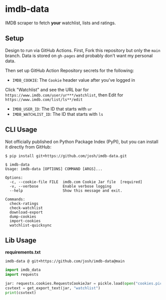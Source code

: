 # imdb-data

IMDB scraper to fetch **your** watchlist, lists and ratings.

## Setup

Design to run via GitHub Actions. First, Fork this repository but only the `main` branch. Data is stored on `gh-pages` and probably don't want my personal data.

Then set up GitHub Action Repository secrets for the following:

- `IMDB_COOKIE`: The `Cookie` header value after you've logged in

Click "Watchlist" and see the URL bar for `https://www.imdb.com/user/ur***/watchlist`, then Edit for `https://www.imdb.com/list/ls**/edit`

- `IMDB_USER_ID`: The ID that starts with `ur`
- `IMDB_WATCHLIST_ID`: The ID that starts with `ls`

## CLI Usage

Not officially published on Python Package Index (PyPI), but you can install it directly from GitHub:

```
$ pip install git+https://github.com/josh/imdb-data.git
```

```
$ imdb-data
Usage: imdb-data [OPTIONS] COMMAND [ARGS]...

Options:
  -c, --cookie-file FILE  imdb.com Cookie Jar file  [required]
  -v, --verbose           Enable verbose logging
  --help                  Show this message and exit.

Commands:
  check-ratings
  check-watchlist
  download-export
  dump-cookies
  import-cookies
  watchlist-quicksync
```

## Lib Usage

**requirements.txt**

```
imdb-data @ git+https://github.com/josh/imdb-data@main
```

```python
import imdb_data
import requests

jar: requests.cookies.RequestsCookieJar = pickle.load(open("cookies.pickle", "rb"))
csvtext = get_export_text(jar, "watchlist")
print(csvtext)
```
